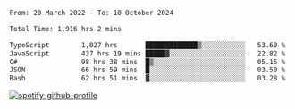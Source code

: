 <!--START_SECTION:waka-->

```txt
From: 20 March 2022 - To: 10 October 2024

Total Time: 1,916 hrs 2 mins

TypeScript        1,027 hrs       █████████████▒░░░░░░░░░░░   53.60 %
JavaScript        437 hrs 19 mins █████▓░░░░░░░░░░░░░░░░░░░   22.82 %
C#                98 hrs 38 mins  █▒░░░░░░░░░░░░░░░░░░░░░░░   05.15 %
JSON              66 hrs 59 mins  █░░░░░░░░░░░░░░░░░░░░░░░░   03.50 %
Bash              62 hrs 51 mins  ▓░░░░░░░░░░░░░░░░░░░░░░░░   03.28 %
```

<!--END_SECTION:waka-->
[![spotify-github-profile](https://spotify-github-profile.vercel.app/api/view?uid=c00zprrvy9xiloa9qnco3hmng&cover_image=true&theme=novatorem&show_offline=false&background_color=121212&bar_color=53b14f&bar_color_cover=false)](https://spotify-github-profile.vercel.app/api/view?uid=c00zprrvy9xiloa9qnco3hmng&redirect=true)



